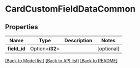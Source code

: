 # CardCustomFieldDataCommon

## Properties

Name | Type | Description | Notes
------------ | ------------- | ------------- | -------------
**field_id** | Option<**i32**> |  | [optional]

[[Back to Model list]](../README.md#documentation-for-models) [[Back to API list]](../README.md#documentation-for-api-endpoints) [[Back to README]](../README.md)


